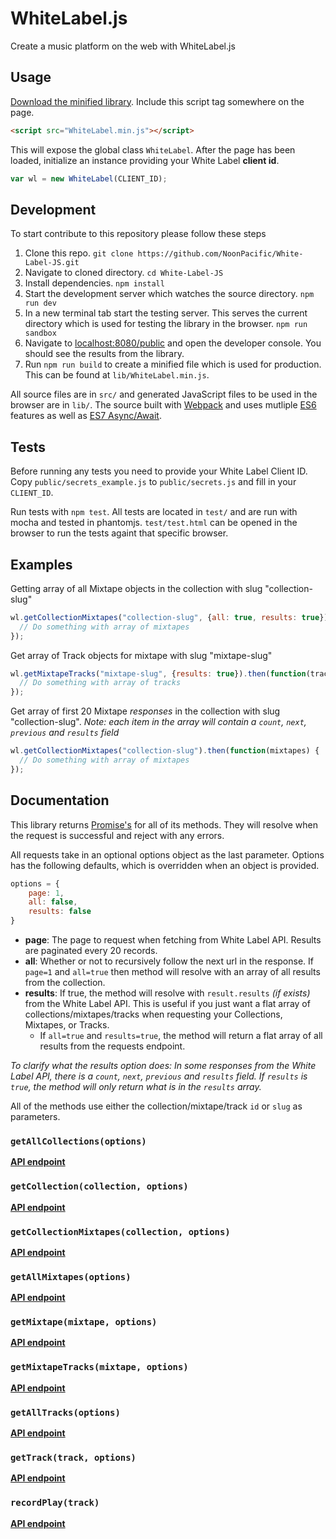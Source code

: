 # WhiteLabel.js

Create a music platform on the web with WhiteLabel.js

## Usage

[Download the minified library](https://raw.githubusercontent.com/NoonPacific/White-Label-JS/master/lib/WhiteLabel.min.js?token=AC519cWGezC6k0P0s9zD1glrDnk0rcWWks5XcjTvwA%3D%3D).
Include this script tag somewhere on the page.

```html
<script src="WhiteLabel.min.js"></script>
```

This will expose the global class `WhiteLabel`. After the page has been loaded, initialize an instance providing your White Label **client id**.

```javascript
var wl = new WhiteLabel(CLIENT_ID);
```

## Development

To start contribute to this repository please follow these steps

1. Clone this repo. `git clone https://github.com/NoonPacific/White-Label-JS.git`
2. Navigate to cloned directory. `cd White-Label-JS`
4. Install dependencies. `npm install`
5. Start the development server which watches the source directory. `npm run dev`
6. In a new terminal tab start the testing server. This serves the current directory which is used for testing the library in the browser. `npm run sandbox`
7. Navigate to [localhost:8080/public](http://localhost:8080/public) and open the developer console. You should see the results from the library.
8. Run `npm run build` to create a minified file which is used for production. This can be found at `lib/WhiteLabel.min.js`.

All source files are in `src/` and generated JavaScript files to be used in the browser are in `lib/`. The source built with [Webpack](https://webpack.github.io/) and uses mutliple [ES6](https://github.com/lukehoban/es6features) features as well as [ES7 Async/Await](http://rossboucher.com/await).

## Tests

Before running any tests you need to provide your White Label Client ID. Copy `public/secrets_example.js` to `public/secrets.js` and fill in your `CLIENT_ID`.

Run tests with `npm test`. All tests are located in `test/` and are run with mocha and tested in phantomjs. `test/test.html` can be opened in the browser to run the tests againt that specific browser.

## Examples

Getting array of all Mixtape objects in the collection with slug "collection-slug"

```javascript
wl.getCollectionMixtapes("collection-slug", {all: true, results: true}).then(function(mixtapes) {
  // Do something with array of mixtapes
});
```

Get array of Track objects for mixtape with slug "mixtape-slug"

```javascript
wl.getMixtapeTracks("mixtape-slug", {results: true}).then(function(tracks) {
  // Do something with array of tracks
});
```

Get array of first 20 Mixtape _responses_ in the collection with slug "collection-slug". _Note: each item in the array will contain a `count`, `next`, `previous` and `results` field_

```javascript
wl.getCollectionMixtapes("collection-slug").then(function(mixtapes) {
  // Do something with array of mixtapes
});
```

## Documentation

This library returns [Promise's](https://developer.mozilla.org/en-US/docs/Web/JavaScript/Reference/Global_Objects/Promise) for all of its methods. They will resolve when the request is successful and reject with any errors.

All requests take in an optional options object as the last parameter. Options has the following defaults, which is overridden when an object is provided.

```javascript
options = {
    page: 1,
    all: false,
    results: false
}
```

- **page**: The page to request when fetching from White Label API. Results are paginated every 20 records.
- **all**: Whether or not to recursively follow the next url in the response. If `page=1` and `all=true` then method will resolve with an array of all results from the collection.
- **results**: If true, the method will resolve with `result.results` _(if exists)_ from the White Label API. This is useful if you just want a flat array of collections/mixtapes/tracks when requesting your Collections, Mixtapes, or Tracks.
    + If `all=true` and `results=true`, the method will return a flat array of all results from the requests endpoint.

_To clarify what the results option does: In some responses from the White Label API, there is a `count`, `next`, `previous` and `results` field. If `results` is `true`, the method will only return what is in the `results` array._

All of the methods use either the collection/mixtape/track `id` or `slug` as parameters.

### `getAllCollections(options)`

[**API endpoint**](http://whitelabel.cool/docs/api/reference/#get-information-about-multiple-collections)

### `getCollection(collection, options)`

[**API endpoint**](http://whitelabel.cool/docs/api/reference/#get-information-about-a-specific-collection)

### `getCollectionMixtapes(collection, options)`

[**API endpoint**](http://whitelabel.cool/docs/api/reference/#get-information-about-multiple-mixtapes)

### `getAllMixtapes(options)`

[**API endpoint**](http://whitelabel.cool/docs/api/reference/#get-information-about-multiple-mixtapes)

### `getMixtape(mixtape, options)`

[**API endpoint**](http://whitelabel.cool/docs/api/reference/#get-information-about-a-specific-mixtape)

### `getMixtapeTracks(mixtape, options)`

[**API endpoint**](http://whitelabel.cool/docs/api/reference/#get-information-about-multiple-tracks)

### `getAllTracks(options)`

[**API endpoint**](http://whitelabel.cool/docs/api/reference/#get-information-about-multiple-tracks)

### `getTrack(track, options)`

[**API endpoint**](http://whitelabel.cool/docs/api/reference/#get-information-about-a-specific-track)

### `recordPlay(track)`

[**API endpoint**](http://whitelabel.cool/docs/api/reference/#record-a-play-event)
